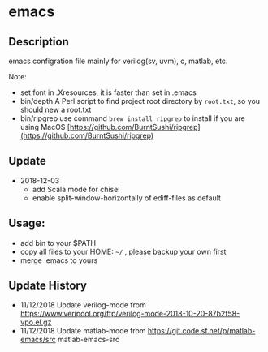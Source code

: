# emacs

## Description

emacs configration file mainly for verilog(sv, uvm), c, matlab, etc.

Note:
- set font in .Xresources, it is faster than set in .emacs
- bin/depth
  A Perl script to find project root directory by `root.txt`, so you should new a root.txt
- bin/ripgrep
  use command `brew install ripgrep` to install if you are using MacOS
  [https://github.com/BurntSushi/ripgrep](https://github.com/BurntSushi/ripgrep)

## Update

- 2018-12-03
  - add Scala mode for chisel
  - enable split-window-horizontally of ediff-files as default


## Usage:

- add bin to your $PATH
- copy all files to your HOME: `~/` , please backup your own first
- merge .emacs to yours

## Update History

- 11/12/2018 Update verilog-mode from https://www.veripool.org/ftp/verilog-mode-2018-10-20-87b2f58-vpo.el.gz
- 11/12/2018 Update matlab-mode from https://git.code.sf.net/p/matlab-emacs/src matlab-emacs-src



